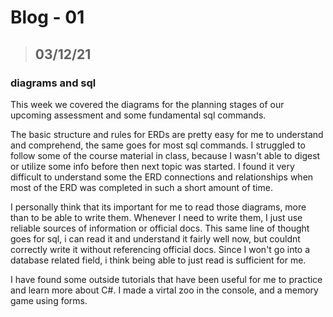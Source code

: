 # Blog - 01
> ## 03/12/21
### diagrams and sql

This week we covered the diagrams for the planning stages of our upcoming assessment and some fundamental sql commands. 

The basic structure and rules for ERDs are pretty easy for me to understand and comprehend, the same goes for most sql commands. I struggled to follow some of the course material in class, because I wasn't able to digest or utilize some info before then next topic was started. I found it very difficult to understand some the ERD connections and relationships when most of the ERD was completed in such a short amount of time.

I personally think that its important for me to read those diagrams, more than to be able to write them. Whenever I need to write them, I just use reliable sources of information or official docs. This same line of thought goes for sql, i can read it and understand it fairly well now, but couldnt correctly write it without referencing official docs. Since I won't go into a database related field, i think being able to just read is sufficient for me.

I have found some outside tutorials that have been useful for me to practice and learn more about C#. I made a virtal zoo in the console, and a memory game using forms.
